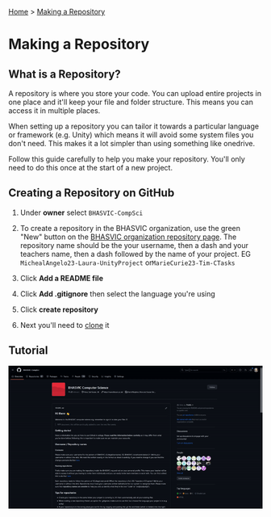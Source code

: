[Home](https://github.com/BHASVIC-CompSci/.github/blob/main/profile/README.md) > [Making a Repository](makingRepo.md)

# Making a Repository

## What is a Repository?
A repository is where you store your code. You can upload entire projects in one place and it'll keep your file and folder structure. This means you can access it in multiple places.

When setting up a repository you can tailor it towards a particular language or framework (e.g. Unity) which means it will avoid some system files you don't need. This makes it a lot simpler than using something like onedrive.

Follow this guide carefully to help you make your repository. You'll only need to do this once at the start of a new project.

## Creating a Repository on GitHub

1. Under **owner** select `BHASVIC-CompSci` 

1. To create a repository in the BHASVIC organization, use the green "New" button on the [BHASVIC organization repository page](https://github.com/orgs/BHASVIC-CompSci/repositories). The repository name should be the your username, then a dash and your teachers name, then a dash followed by the name of your project. EG `MichealAngelo23-Laura-UnityProject` or`MarieCurie23-Tim-CTasks`

1. Click **Add a README file**

1. Click **Add .gitignore** then select the language you're using

1. Click **create repository**

1. Next you'll need to [clone](https://github.com/BHASVIC-CompSci/.github/blob/main/profile/Guides/cloning.md) it

## Tutorial

![Making a repository](../Media/makingRepo.gif)